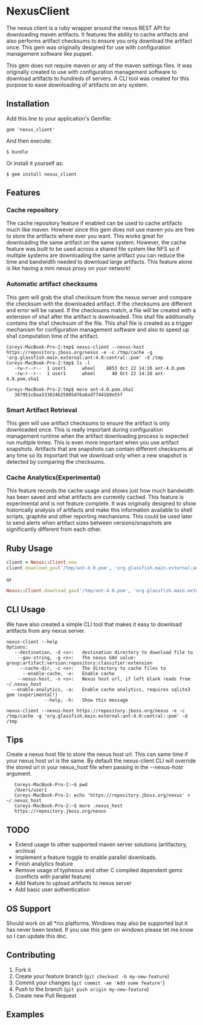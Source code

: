 # NexusClient
The nexus client is a ruby wrapper around the nexus REST API for downloading maven artifacts.
It features the ability to cache artifacts and also performs artifact checksums to ensure you only
download the artifact once.  This gem was originally designed for use with configuration management software like puppet.

This gem does not require maven or any of the maven settings files.  It was originally created to use with 
configuration management software to download artifacts to hundreds of servers.  A CLI tool was created for this purpose
to ease downloading of artifacts on any system.

## Installation

Add this line to your application's Gemfile:

    gem 'nexus_client'

And then execute:

    $ bundle

Or install it yourself as:

    $ gem install nexus_client

## Features
### Cache repository  
The cache repository feature if enabled can be used to cache artifacts much like maven.  However since this
gem does not use maven you are free to store the artifacts where ever you want. This works great for downloading the same
artifact on the same system.  However, the cache feature was built to be used across a shared file system like NFS
so if multiple systems are downloading the same artifact you can reduce the time and bandwidth needed to download large
artifacts.  This feature alone is like having a mini nexus proxy on your network!

### Automatic artifact checksums 
This gem will grab the sha1 checksum from the nexus server and compare the checksum 
with the downloaded artifact.  If the checksums are different and error will be raised.  If the checksums match, a file
will be created with a extension of sha1 after the artifact is downloaded.  This sha1 file additionally contains the sha1 checksum of the file.
This sha1 file is created as a trigger mechanism for configuration management software and also to speed up sha1 computation time of the artifact.
```shell
Coreys-MacBook-Pro-2:tmp$ nexus-client --nexus-host https://repository.jboss.org/nexus -e -c /tmp/cache -g 'org.glassfish.main.external:ant:4.0:central::pom' -d /tmp
Coreys-MacBook-Pro-2:tmp$ ls -l
   -rw-r--r--  1 user1      wheel    8853 Oct 22 14:26 ant-4.0.pom
   -rw-r--r--  1 user1      wheel      40 Oct 22 14:26 ant-4.0.pom.sha1
   
Coreys-MacBook-Pro-2:tmp$ more ant-4.0.pom.sha1
   387951c0aa333024b25085d76a8ad77441b9e55f
```

### Smart Artifact Retrieval 
This gem will use artifact checksums to ensure the artifact is only downloaded once.  This
is really important during configuration management runtime when the artifact downloading process is expected run multiple times.
This is even more important when you use artifact snapshots.  Artifacts that are snapshots can contain different checksums
at any time so its important that we download only when a new snapshot is detected by comparing the checksums.

### Cache Analytics(Experimental) 
This feature records the cache usage and shows just how much bandwidth has been saved and what
artifacts are currently cached.  This feature is experimental and is not feature complete.  It was originally designed
to show historically analysis of artifacts and make this information available to shell scripts, graphite and other reporting mechanisms.
This could be used later to send alerts when artifact sizes between versions/snapshots are significantly different from each other.


## Ruby Usage

```ruby
client = Nexus::Client.new
client.download_gav('/tmp/ant-4.0.pom', 'org.glassfish.main.external:ant:4.0:central::pom')
```
or

```ruby
Nexus::Client.download_gav('/tmp/ant-4.0.pom', 'org.glassfish.main.external:ant:4.0:central::pom')
```

## CLI Usage
We have also created a simple CLI tool that makes it easy to download artifacts from any nexus server.

```shell
nexus-client --help
Options:
   --destination, -d <s>:   destination directory to download file to
    --gav-string, -g <s>:   The nexus GAV value: group:artifact:version:repository:classifier:extension
     --cache-dir, -c <s>:   The directory to cache files to
      --enable-cache, -e:   Enable cache
    --nexus-host, -n <s>:   Nexus host url, if left blank reads from ~/.nexus_host
  --enable-analytics, -a:   Enable cache analytics, requires sqlite3 gem (experimental!)
              --help, -h:   Show this message
              
nexus-client --nexus-host https://repository.jboss.org/nexus -e -c /tmp/cache -g 'org.glassfish.main.external:ant:4.0:central::pom' -d /tmp
```

## Tips

Create a nexus host file to store the nexus host url.  This can same time if your nexus host url is the same.  By default
the nexus-client CLI will override the stored url in your nexus_host file when passing in the --nexus-host argument.

```shell
   Coreys-MacBook-Pro-2:~$ pwd
   /Users/user1
   Coreys-MacBook-Pro-2: echo 'https://repository.jboss.org/nexus' > ~/.nexus_host
   Coreys-MacBook-Pro-2:~$ more .nexus_host
   https://repository.jboss.org/nexus
```
## TODO
* Extend usage to other supported maven server solutions (artifactory, archiva)
* Implement a feature toggle to enable parallel downloads.
* Finish analytics feature
* Remove usage of typheous and other C compiled dependent gems  (conflicts with parallel feature)
* Add feature to upload artifacts to nexus server
* Add basic user authentication


## OS Support
Should work on all *nix platforms.  Windows may also be supported but it has never been tested.
If you use this gem on windows please let me know so I can update this doc.

## Contributing

1. Fork it
2. Create your feature branch (`git checkout -b my-new-feature`)
3. Commit your changes (`git commit -am 'Add some feature'`)
4. Push to the branch (`git push origin my-new-feature`)
5. Create new Pull Request


## Examples




